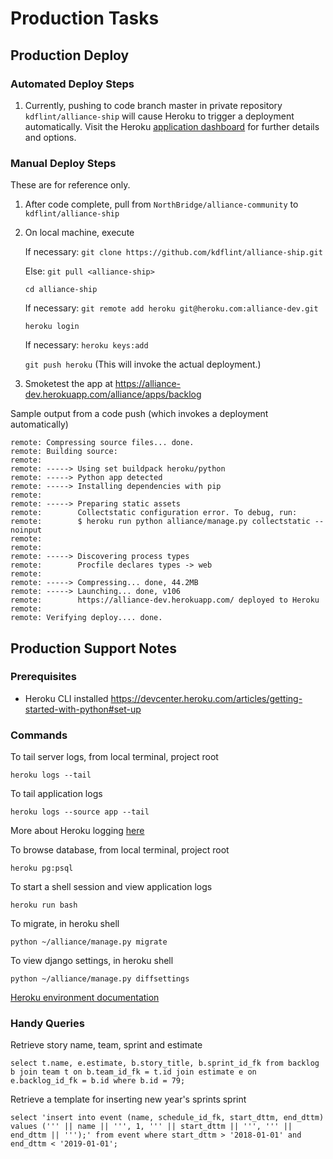 # Production Tasks

## Production Deploy

### Automated Deploy Steps

1. Currently, pushing to code branch master in private repository `kdflint/alliance-ship` will cause Heroku to trigger a deployment automatically. Visit the Heroku [application dashboard](https://dashboard.heroku.com/apps/alliance-dev/deploy/github) for further details and options.

### Manual Deploy Steps

These are for reference only. 

1. After code complete, pull from `NorthBridge/alliance-community` to `kdflint/alliance-ship`

2. On local machine, execute

    If necessary: `git clone https://github.com/kdflint/alliance-ship.git` 
    
    Else: `git pull <alliance-ship>`
    
    `cd alliance-ship`
    
    If necessary: `git remote add heroku git@heroku.com:alliance-dev.git`
    
    `heroku login`
    
    If necessary: `heroku keys:add`
    
    `git push heroku` (This will invoke the actual deployment.)

3. Smoketest the app at https://alliance-dev.herokuapp.com/alliance/apps/backlog

Sample output from a code push (which invokes a deployment automatically)

```
remote: Compressing source files... done.  
remote: Building source:  
remote:   
remote: -----> Using set buildpack heroku/python  
remote: -----> Python app detected  
remote: -----> Installing dependencies with pip  
remote:   
remote: -----> Preparing static assets  
remote:        Collectstatic configuration error. To debug, run:  
remote:        $ heroku run python alliance/manage.py collectstatic --noinput  
remote:   
remote:   
remote: -----> Discovering process types  
remote:        Procfile declares types -> web  
remote:   
remote: -----> Compressing... done, 44.2MB  
remote: -----> Launching... done, v106  
remote:        https://alliance-dev.herokuapp.com/ deployed to Heroku  
remote:   
remote: Verifying deploy.... done.  
```

## Production Support Notes

### Prerequisites  

* Heroku CLI installed
    https://devcenter.heroku.com/articles/getting-started-with-python#set-up

### Commands

To tail server logs, from local terminal, project root
```
heroku logs --tail
```

To tail application logs
```
heroku logs --source app --tail
```

More about Heroku logging [here](https://devcenter.heroku.com/articles/logging#view-logs)

To browse database, from local terminal, project root
```
heroku pg:psql
```

To start a shell session and view application logs
```
heroku run bash
```

To migrate, in heroku shell
```
python ~/alliance/manage.py migrate
```

To view django settings, in heroku shell
```
python ~/alliance/manage.py diffsettings
```

[Heroku environment documentation](https://devcenter.heroku.com/articles/getting-started-with-python#introduction)

### Handy Queries

Retrieve story name, team, sprint and estimate
```
select t.name, e.estimate, b.story_title, b.sprint_id_fk from backlog b join team t on b.team_id_fk = t.id join estimate e on e.backlog_id_fk = b.id where b.id = 79;
```

Retrieve a template for inserting new year's sprints sprint
```
select 'insert into event (name, schedule_id_fk, start_dttm, end_dttm) values (''' || name || ''', 1, ''' || start_dttm || ''', ''' || end_dttm || ''');' from event where start_dttm > '2018-01-01' and end_dttm < '2019-01-01';
```

